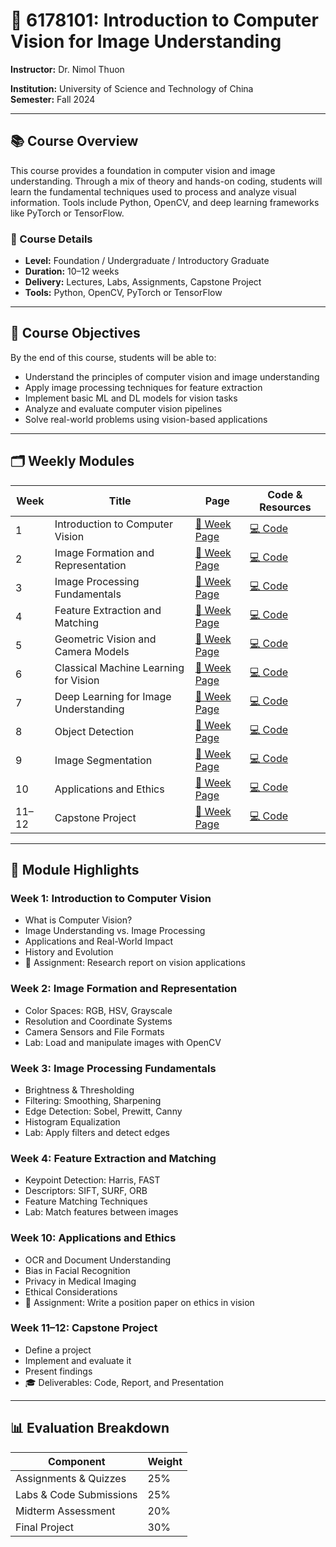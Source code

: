 # 📘 6178101: Introduction to Computer Vision for Image Understanding

**Instructor:** Dr. Nimol Thuon

**Institution:** University of Science and Technology of China  
**Semester:** Fall 2024  

---

## 📚 Course Overview

This course provides a foundation in computer vision and image understanding. Through a mix of theory and hands-on coding, students will learn the fundamental techniques used to process and analyze visual information. Tools include Python, OpenCV, and deep learning frameworks like PyTorch or TensorFlow.

### 📌 Course Details
- **Level:** Foundation / Undergraduate / Introductory Graduate  
- **Duration:** 10–12 weeks  
- **Delivery:** Lectures, Labs, Assignments, Capstone Project  
- **Tools:** Python, OpenCV, PyTorch or TensorFlow  

---

## 🎯 Course Objectives

By the end of this course, students will be able to:
- Understand the principles of computer vision and image understanding
- Apply image processing techniques for feature extraction
- Implement basic ML and DL models for vision tasks
- Analyze and evaluate computer vision pipelines
- Solve real-world problems using vision-based applications

---

## 🗂️ Weekly Modules

| Week | Title | Page | Code & Resources |
|------|-------|------|------------------|
| 1 | Introduction to Computer Vision | [📄 Week Page](https://ruisju111.github.io/teaching/week1.html) | [💻 Code](https://colab.research.google.com/drive/1t0v8nE3DxzqzNaGHW4LAG1lxXO8pireQ?usp=sharing) |
| 2 | Image Formation and Representation | [📄 Week Page](https://ruisju111.github.io/teaching/week2.html) | [💻 Code](https://colab.research.google.com/drive/1rEEEuDDBtPjCDq6OfRx-CTB92FBe5Xff?usp=sharing) |
| 3 | Image Processing Fundamentals | [📄 Week Page](https://ruisju111.github.io/teaching/week3.html) | [💻 Code](https://colab.research.google.com/drive/15gfdGkPdCGgETqhP9Z-8L-nXKM49ItL1?usp=sharing) |
| 4 | Feature Extraction and Matching | [📄 Week Page](https://ruisju111.github.io/teaching/week4.html) | [💻 Code](https://colab.research.google.com/drive/1N7dY9oxjFPy0U5rxZUIkz1KNmC3iK0Tg?usp=sharing) |
| 5 | Geometric Vision and Camera Models | [📄 Week Page](https://ruisju111.github.io/teaching/week5.html) | [💻 Code](https://colab.research.google.com/drive/1k46WuIxtkcEQCRRdEIKE8Q9lU2hgWhuk?usp=sharing) |
| 6 | Classical Machine Learning for Vision | [📄 Week Page](https://ruisju111.github.io/teaching/week6.html) | [💻 Code](https://colab.research.google.com/drive/1vTyPifi6hbguCaDZUcRJ0dRobsSOSBhu?usp=sharing) |
| 7 | Deep Learning for Image Understanding | [📄 Week Page](https://ruisju111.github.io/teaching/week7.html) | [💻 Code](https://colab.research.google.com/drive/1MfFAp8oSQvy1DG3vzvduVJCXRQTouTnu?usp=sharing) |
| 8 | Object Detection | [📄 Week Page](https://ruisju111.github.io/teaching/week8.html) | [💻 Code](https://colab.research.google.com/drive/1ctfPYD7ZFYAeRa_6pOo-2UDbN6hE_B-i?usp=sharing) |
| 9 | Image Segmentation | [📄 Week Page](https://ruisju111.github.io/teaching/week9.html) | [💻 Code](https://colab.research.google.com/drive/1yqLIOlnaBmAWic7bug5lpPVFreIPZ37T?usp=sharing) |
| 10 | Applications and Ethics | [📄 Week Page](https://ruisju111.github.io/teaching/week10.html) | [💻 Code](#) |
| 11–12 | Capstone Project | [📄 Week Page](https://ruisju111.github.io/teaching/week11-12.html) | [💻 Code](#) |

---

## 🧾 Module Highlights

### Week 1: Introduction to Computer Vision
- What is Computer Vision?
- Image Understanding vs. Image Processing
- Applications and Real-World Impact
- History and Evolution
- 📝 Assignment: Research report on vision applications

### Week 2: Image Formation and Representation
- Color Spaces: RGB, HSV, Grayscale
- Resolution and Coordinate Systems
- Camera Sensors and File Formats
- Lab: Load and manipulate images with OpenCV

### Week 3: Image Processing Fundamentals
- Brightness & Thresholding
- Filtering: Smoothing, Sharpening
- Edge Detection: Sobel, Prewitt, Canny
- Histogram Equalization
- Lab: Apply filters and detect edges

### Week 4: Feature Extraction and Matching
- Keypoint Detection: Harris, FAST
- Descriptors: SIFT, SURF, ORB
- Feature Matching Techniques
-  Lab: Match features between images

### Week 10: Applications and Ethics
- OCR and Document Understanding
- Bias in Facial Recognition
- Privacy in Medical Imaging
- Ethical Considerations
- 📝 Assignment: Write a position paper on ethics in vision

### Week 11–12: Capstone Project
- Define a project
- Implement and evaluate it
- Present findings
- 🎓 Deliverables: Code, Report, and Presentation

---

## 📊 Evaluation Breakdown

| Component               | Weight |
|-------------------------|--------|
| Assignments & Quizzes   | 25%    |
| Labs & Code Submissions | 25%    |
| Midterm Assessment      | 20%    |
| Final Project           | 30%    |
